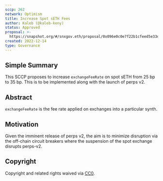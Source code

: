 ```yaml
---
sccp: 262
network: Optimism
title: Increase Spot sETH Fees
author: Kaleb (@kaleb-keny)
status: Approved
proposal: >-
  https://snapshot.org/#/snxgov.eth/proposal/0x096e0c0e7f22b1cfeed5e33d25ea94db2be936aa37161b857273906f8274794d
created: 2022-12-14
type: Governance
---
```


## Simple Summary

<!--"If you can't explain it simply, you don't understand it well enough." Provide a simplified and layman-accessible explanation of the SCCP.-->

This SCCP proposes to increase `exchangeFeeRate` on spot sETH from 25 bp to 35 bp. This is to be implemented along with the launch of perps v2.

## Abstract

<!--A short (~200 word) description of the variable change proposed.-->

`exchangeFeeRate` is the fee rate applied on exchanges into a particular synth. 

## Motivation

<!--The motivation is critical for SCCPs that want to update variables within Synthetix. It should clearly explain why the existing variable is not incentive aligned. SCCP submissions without sufficient motivation may be rejected outright.-->

Given the imminent release of perps v2, the aim is to minimize disruption via the off-chain circuit breakers where the suspension of the  spot exchange disrupts perps-v2.

## Copyright

Copyright and related rights waived via [CC0](https://creativecommons.org/publicdomain/zero/1.0/).
